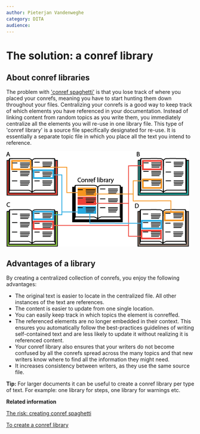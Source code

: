 ```yaml
---
author: Pieterjan Vandenweghe
category: DITA
audience: 
---
```


# The solution: a conref library

## About conref libraries

The problem with ['conref spaghetti'](co_conref_spaghetti.md) is that you lose track of where you placed your conrefs, meaning you have to start hunting them down throughout your files. Centralizing your conrefs is a good way to keep track of which elements you have referenced in your documentation. Instead of linking content from random topics as you write them, you immediately centralize all the elements you will re-use in one library file. This type of 'conref library' is a source file specifically designated for re-use. It is essentially a separate topic file in which you place all the text you intend to reference.

![](../_media/graphics/conref_library.png)

## Advantages of a library

By creating a centralized collection of conrefs, you enjoy the following advantages:

-   The original text is easier to locate in the centralized file. All other instances of the text are references.
-   The content is easier to update from one single location.
-   You can easily keep track in which topics the element is conreffed.
-   The referenced elements are no longer embedded in their context. This ensures you automatically follow the best-practices guidelines of writing self-contained text and are less likely to update it without realizing it is referenced content.
-   Your conref library also ensures that your writers do not become confused by all the conrefs spread across the many topics and that new writers know where to find all the information they might need.
-   It increases consistency between writers, as they use the same source file.

**Tip:** For larger documents it can be useful to create a conref library per type of text. For example: one library for steps, one library for warnings etc.

**Related information**  


[The risk: creating conref spaghetti](co_conref_spaghetti.md)

[To create a conref library](ta_create_conref_library.md)

